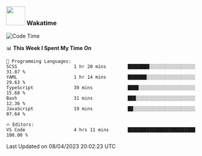 ### <img src="https://media.giphy.com/media/VgCDAzcKvsR6OM0uWg/giphy.gif" width="50"> Wakatime

  <!--START_SECTION:waka-->
![Code Time](http://img.shields.io/badge/Code%20Time-1%2C355%20hrs%203%20mins-blue)

📊 **This Week I Spent My Time On** 

```text
💬 Programming Languages: 
SCSS                     1 hr 20 mins        ████████░░░░░░░░░░░░░░░░░   31.87 % 
YAML                     1 hr 14 mins        ███████░░░░░░░░░░░░░░░░░░   29.63 % 
TypeScript               39 mins             ████░░░░░░░░░░░░░░░░░░░░░   15.68 % 
Bash                     31 mins             ███░░░░░░░░░░░░░░░░░░░░░░   12.36 % 
JavaScript               19 mins             ██░░░░░░░░░░░░░░░░░░░░░░░   07.64 % 

🔥 Editors: 
VS Code                  4 hrs 11 mins       █████████████████████████   100.00 % 
```


 Last Updated on 08/04/2023 20:02:23 UTC
<!--END_SECTION:waka-->
